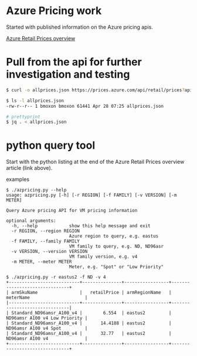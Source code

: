 # Azure Pricing work

Started with published information on the Azure pricing apis.

[Azure Retail Prices overview](https://learn.microsoft.com/en-us/rest/api/cost-management/retail-prices/azure-retail-prices)

# Pull from the api for further investigation and testing

```bash
$ curl -o allprices.json https://prices.azure.com/api/retail/prices?api-version=2023-01-01-preview --insecure

$ ls -l allprices.json
-rw-r--r-- 1 bmoxon bmoxon 61441 Apr 28 07:25 allprices.json

# prettyprint
$ jq . < allprices.json
```

# python query tool

Start with the python listing at the end of the Azure Retail Prices overview article (link above).

examples

```
$ ./azpricing.py --help
usage: azpricing.py [-h] [-r REGION] [-f FAMILY] [-v VERSION] [-m METER]

Query Azure pricing API for VM pricing information

optional arguments:
  -h, --help            show this help message and exit
  -r REGION, --region REGION
                        Azure region to query, e.g. eastus
  -f FAMILY, --family FAMILY
                        VM family to query, e.g. ND, ND96asr
  -v VERSION, --version VERSION
                        VM family version, e.g. v4
  -m METER, --meter METER
                        Meter, e.g. "Spot" or "Low Priority"

$ ./azpricing.py -r eastus2 -f ND -v 4
+---------------------------+---------------+-----------------+-------------------------------+
| armSkuName                |   retailPrice | armRegionName   | meterName                     |
|---------------------------+---------------+-----------------+-------------------------------|
| Standard_ND96amsr_A100_v4 |        6.554  | eastus2         | ND96amsr A100 v4 Low Priority |
| Standard_ND96amsr_A100_v4 |       14.4188 | eastus2         | ND96amsr A100 v4 Spot         |
| Standard_ND96amsr_A100_v4 |       32.77   | eastus2         | ND96amsr A100 v4              |
+---------------------------+---------------+-----------------+-------------------------------+
```
```
